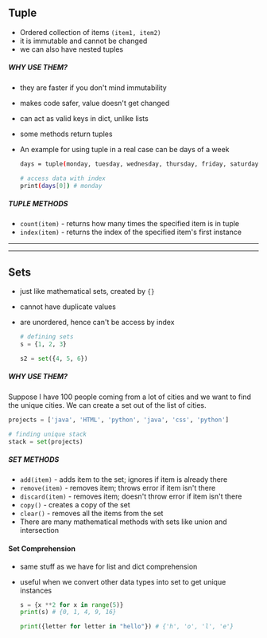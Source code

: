 ## Tuple

- Ordered collection of items `(item1, item2)`
- it is immutable and cannot be changed
- we can also have nested tuples

##### WHY USE THEM?

- they are faster if you don't mind immutability
- makes code safer, value doesn't get changed
- can act as valid keys in dict, unlike lists
- some methods return tuples
- An example for using tuple in a real case can be days of a week

  ```bash
  days = tuple(monday, tuesday, wednesday, thursday, friday, saturday, sunday)

  # access data with index
  print(days[0]) # monday
  ```

##### TUPLE METHODS

- `count(item)` - returns how many times the specified item is in tuple
- `index(item)` - returns the index of the specified item's first instance

---

---

## Sets

- just like mathematical sets, created by `{}`
- cannot have duplicate values
- are unordered, hence can't be access by index

  ```python
  # defining sets
  s = {1, 2, 3}

  s2 = set({4, 5, 6})
  ```

##### WHY USE THEM?

Suppose I have 100 people coming from a lot of cities and we want to find the unique cities. We can create a set out of the list of cities.

```python
projects = ['java', 'HTML', 'python', 'java', 'css', 'python']

# finding unique stack
stack = set(projects)
```

##### SET METHODS

- `add(item)` - adds item to the set; ignores if item is already there
- `remove(item)` - removes item; throws error if item isn't there
- `discard(item)` - removes item; doesn't throw error if item isn't there
- `copy()` - creates a copy of the set
- `clear()` - removes all the items from the set
- There are many mathematical methods with sets like union and intersection

#### Set Comprehension

- same stuff as we have for list and dict comprehension
- useful when we convert other data types into set to get unique instances

  ```py
  s = {x **2 for x in range(5)}
  print(s) # {0, 1, 4, 9, 16}

  print({letter for letter in "hello"}) # {'h', 'o', 'l', 'e'}

  ```
